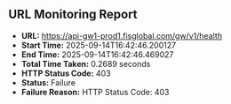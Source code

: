## URL Monitoring Report

- **URL:** https://api-gw1-prod1.fisglobal.com/gw/v1/health
- **Start Time:** 2025-09-14T16:42:46.200127
- **End Time:** 2025-09-14T16:42:46.469027
- **Total Time Taken:** 0.2689 seconds
- **HTTP Status Code:** 403
- **Status:** Failure
- **Failure Reason:** HTTP Status Code: 403
